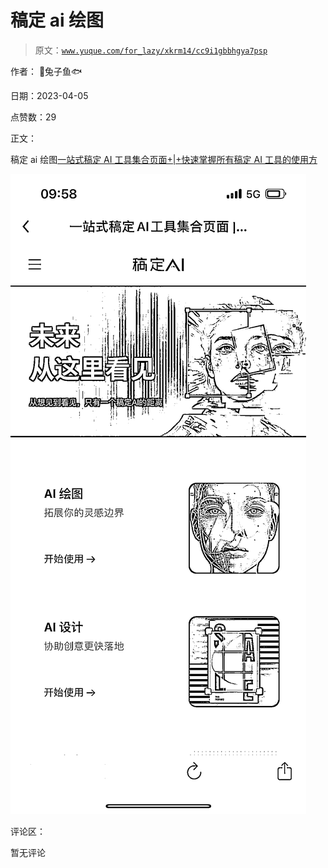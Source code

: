 # 稿定 ai 绘图

> 原文：[`www.yuque.com/for_lazy/xkrm14/cc9i1gbbhgya7psp`](https://www.yuque.com/for_lazy/xkrm14/cc9i1gbbhgya7psp)

作者： 🐰兔子鱼🐟

日期：2023-04-05

点赞数：29

正文：

稿定 ai 绘图[一站式稿定 AI 工具集合页面+|+快速掌握所有稿定 AI 工具的使用方](https://www.gaoding.com/ai/intro)

![](img/e8a8d537ab1be135ad21ed41a48c6e3f.png)

评论区：

暂无评论




